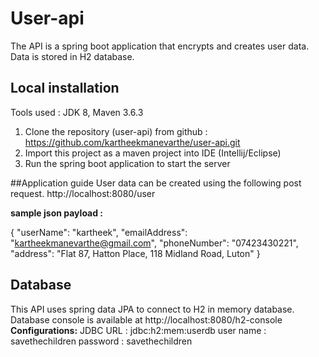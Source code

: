 # User-api
The API is a spring boot application that encrypts and creates user data. Data is stored in H2 database.

## Local installation
Tools used : JDK 8, Maven 3.6.3
1. Clone the repository (user-api) from github : https://github.com/kartheekmanevarthe/user-api.git
2. Import this project as a maven project into IDE (Intellij/Eclipse)
3. Run the spring boot application to start the server

##Application guide
User data can be created using the following post request.
http://localhost:8080/user

   **sample json payload :**
   
{
   "userName": "kartheek",
   "emailAddress": "kartheekmanevarthe@gmail.com",
   "phoneNumber": "07423430221",
   "address": "Flat 87, Hatton Place, 118 Midland Road, Luton"
   }

## Database
This API uses spring data JPA to connect to H2 in memory database.
Database console is available at http://localhost:8080/h2-console
**Configurations:** 
JDBC URL : jdbc:h2:mem:userdb
user name : savethechildren
password : savethechildren